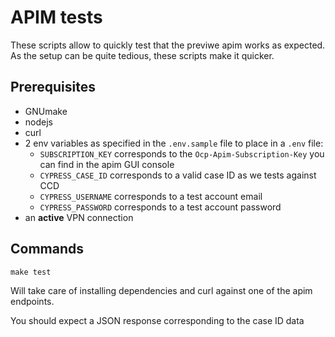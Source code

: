 # APIM tests

These scripts allow to quickly test that the previwe apim works as expected. As the setup can be quite tedious, these scripts make it quicker.

## Prerequisites

- GNUmake
- nodejs
- curl
- 2 env variables as specified in the `.env.sample` file to place in a `.env` file:
  - `SUBSCRIPTION_KEY` corresponds to the `Ocp-Apim-Subscription-Key` you can find in the apim GUI console
  - `CYPRESS_CASE_ID` corresponds to a valid case ID as we tests against CCD
  - `CYPRESS_USERNAME` corresponds to a test account email
  - `CYPRESS_PASSWORD` corresponds to a test account password
- an **active** VPN connection

## Commands

`make test`

Will take care of installing dependencies and curl against one of the apim endpoints.

You should expect a JSON response corresponding to the case ID data
